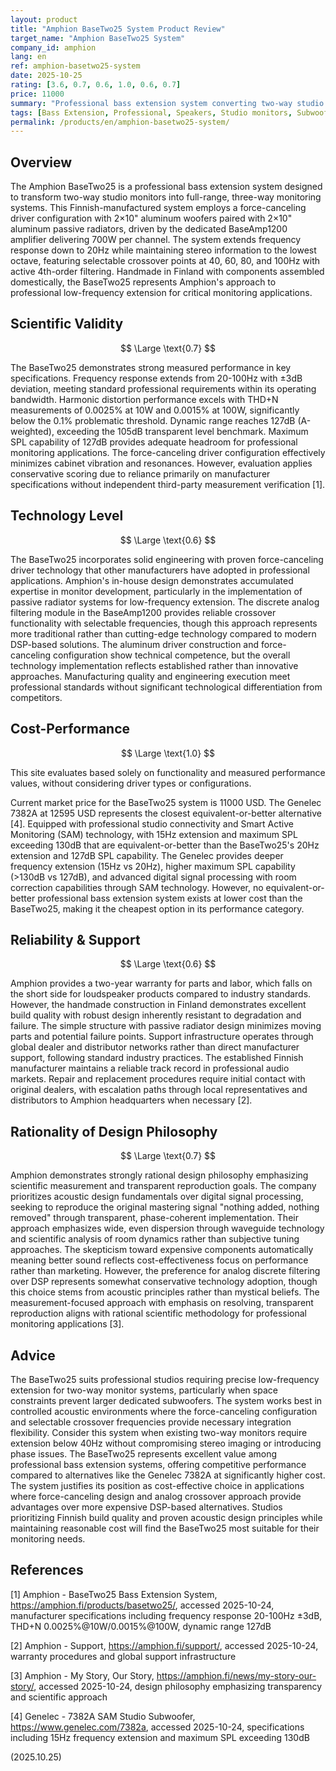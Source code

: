 ```yaml
---
layout: product
title: "Amphion BaseTwo25 System Product Review"
target_name: "Amphion BaseTwo25 System"
company_id: amphion
lang: en
ref: amphion-basetwo25-system
date: 2025-10-25
rating: [3.6, 0.7, 0.6, 1.0, 0.6, 0.7]
price: 11000
summary: "Professional bass extension system converting two-way studio monitors into three-way systems with force-canceling driver configuration and active crossover selection"
tags: [Bass Extension, Professional, Speakers, Studio monitors, Subwoofers]
permalink: /products/en/amphion-basetwo25-system/
---
```

## Overview

The Amphion BaseTwo25 is a professional bass extension system designed to transform two-way studio monitors into full-range, three-way monitoring systems. This Finnish-manufactured system employs a force-canceling driver configuration with 2×10" aluminum woofers paired with 2×10" aluminum passive radiators, driven by the dedicated BaseAmp1200 amplifier delivering 700W per channel. The system extends frequency response down to 20Hz while maintaining stereo information to the lowest octave, featuring selectable crossover points at 40, 60, 80, and 100Hz with active 4th-order filtering. Handmade in Finland with components assembled domestically, the BaseTwo25 represents Amphion's approach to professional low-frequency extension for critical monitoring applications.

## Scientific Validity

$$ \Large \text{0.7} $$

The BaseTwo25 demonstrates strong measured performance in key specifications. Frequency response extends from 20-100Hz with ±3dB deviation, meeting standard professional requirements within its operating bandwidth. Harmonic distortion performance excels with THD+N measurements of 0.0025% at 10W and 0.0015% at 100W, significantly below the 0.1% problematic threshold. Dynamic range reaches 127dB (A-weighted), exceeding the 105dB transparent level benchmark. Maximum SPL capability of 127dB provides adequate headroom for professional monitoring applications. The force-canceling driver configuration effectively minimizes cabinet vibration and resonances. However, evaluation applies conservative scoring due to reliance primarily on manufacturer specifications without independent third-party measurement verification [1].

## Technology Level

$$ \Large \text{0.6} $$

The BaseTwo25 incorporates solid engineering with proven force-canceling driver technology that other manufacturers have adopted in professional applications. Amphion's in-house design demonstrates accumulated expertise in monitor development, particularly in the implementation of passive radiator systems for low-frequency extension. The discrete analog filtering module in the BaseAmp1200 provides reliable crossover functionality with selectable frequencies, though this approach represents more traditional rather than cutting-edge technology compared to modern DSP-based solutions. The aluminum driver construction and force-canceling configuration show technical competence, but the overall technology implementation reflects established rather than innovative approaches. Manufacturing quality and engineering execution meet professional standards without significant technological differentiation from competitors.

## Cost-Performance

$$ \Large \text{1.0} $$

This site evaluates based solely on functionality and measured performance values, without considering driver types or configurations.

Current market price for the BaseTwo25 system is 11000 USD. The Genelec 7382A at 12595 USD represents the closest equivalent-or-better alternative [4]. Equipped with professional studio connectivity and Smart Active Monitoring (SAM) technology, with 15Hz extension and maximum SPL exceeding 130dB that are equivalent-or-better than the BaseTwo25's 20Hz extension and 127dB SPL capability. The Genelec provides deeper frequency extension (15Hz vs 20Hz), higher maximum SPL capability (>130dB vs 127dB), and advanced digital signal processing with room correction capabilities through SAM technology. However, no equivalent-or-better professional bass extension system exists at lower cost than the BaseTwo25, making it the cheapest option in its performance category.

## Reliability & Support

$$ \Large \text{0.6} $$

Amphion provides a two-year warranty for parts and labor, which falls on the short side for loudspeaker products compared to industry standards. However, the handmade construction in Finland demonstrates excellent build quality with robust design inherently resistant to degradation and failure. The simple structure with passive radiator design minimizes moving parts and potential failure points. Support infrastructure operates through global dealer and distributor networks rather than direct manufacturer support, following standard industry practices. The established Finnish manufacturer maintains a reliable track record in professional audio markets. Repair and replacement procedures require initial contact with original dealers, with escalation paths through local representatives and distributors to Amphion headquarters when necessary [2].

## Rationality of Design Philosophy

$$ \Large \text{0.7} $$

Amphion demonstrates strongly rational design philosophy emphasizing scientific measurement and transparent reproduction goals. The company prioritizes acoustic design fundamentals over digital signal processing, seeking to reproduce the original mastering signal "nothing added, nothing removed" through transparent, phase-coherent implementation. Their approach emphasizes wide, even dispersion through waveguide technology and scientific analysis of room dynamics rather than subjective tuning approaches. The skepticism toward expensive components automatically meaning better sound reflects cost-effectiveness focus on performance rather than marketing. However, the preference for analog discrete filtering over DSP represents somewhat conservative technology adoption, though this choice stems from acoustic principles rather than mystical beliefs. The measurement-focused approach with emphasis on resolving, transparent reproduction aligns with rational scientific methodology for professional monitoring applications [3].

## Advice

The BaseTwo25 suits professional studios requiring precise low-frequency extension for two-way monitor systems, particularly when space constraints prevent larger dedicated subwoofers. The system works best in controlled acoustic environments where the force-canceling configuration and selectable crossover frequencies provide necessary integration flexibility. Consider this system when existing two-way monitors require extension below 40Hz without compromising stereo imaging or introducing phase issues. The BaseTwo25 represents excellent value among professional bass extension systems, offering competitive performance compared to alternatives like the Genelec 7382A at significantly higher cost. The system justifies its position as cost-effective choice in applications where force-canceling design and analog crossover approach provide advantages over more expensive DSP-based alternatives. Studios prioritizing Finnish build quality and proven acoustic design principles while maintaining reasonable cost will find the BaseTwo25 most suitable for their monitoring needs.

## References

[1] Amphion - BaseTwo25 Bass Extension System, https://amphion.fi/products/basetwo25/, accessed 2025-10-24, manufacturer specifications including frequency response 20-100Hz ±3dB, THD+N 0.0025%@10W/0.0015%@100W, dynamic range 127dB

[2] Amphion - Support, https://amphion.fi/support/, accessed 2025-10-24, warranty procedures and global support infrastructure

[3] Amphion - My Story, Our Story, https://amphion.fi/news/my-story-our-story/, accessed 2025-10-24, design philosophy emphasizing transparency and scientific approach

[4] Genelec - 7382A SAM Studio Subwoofer, https://www.genelec.com/7382a, accessed 2025-10-24, specifications including 15Hz frequency extension and maximum SPL exceeding 130dB

(2025.10.25)